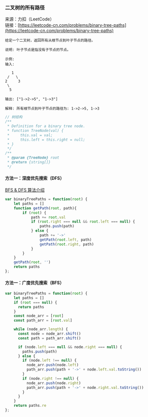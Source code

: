 ### 二叉树的所有路径

来源：力扣（LeetCode）  
链接：[https://leetcode-cn.com/problems/binary-tree-paths](https://leetcode-cn.com/problems/binary-tree-paths)  
```
给定一个二叉树，返回所有从根节点到叶子节点的路径。

说明: 叶子节点是指没有子节点的节点。

示例:
输入:

   1
 /   \
2     3
 \
  5

输出: ["1->2->5", "1->3"]

解释: 所有根节点到叶子节点的路径为: 1->2->5, 1->3

```
```js
// 树结构
/**
 * Definition for a binary tree node.
 * function TreeNode(val) {
 *     this.val = val;
 *     this.left = this.right = null;
 * }
 */
/**
 * @param {TreeNode} root
 * @return {string[]}
 */
```
#### 方法一：深度优先搜索（DFS）
[BFS & DFS 算法介绍](https://zhuanlan.zhihu.com/p/40151973)
```js
var binaryTreePaths = function(root) {
    let paths = []
    function getPath(root, path){
        if (root) {
            path += root.val
            if (root.right === null && root.left === null) {
                paths.push(path)
            } else {
                path += '->'
                getPath(root.left, path)
                getPath(root.right, path)
            }
        }
    }
    getPath(root, '')
    return paths
};
```
#### 方法一：广度优先搜索（BFS）
```js
var binaryTreePaths = function(root) {
    let paths = []
    if (root === null) {
      return paths
    }
    const node_arr = [root]
    const path_arr = [root.val]

    while (node_arr.length) {
      const node = node_arr.shift()
      const path = path_arr.shift()

      if (node.left === null && node.right === null) {
        paths.push(path) 
      } else {
        if (node.left !== null) {
          node_arr.push(node.left)
          path_arr.push(path + '->' + node.left.val.toString())
        }
        if (node.right !== null) {
          node_arr.push(node.right)
          path_arr.push(path + '->' + node.right.val.toString())
        }
      }
    }
    return paths.re
};
```